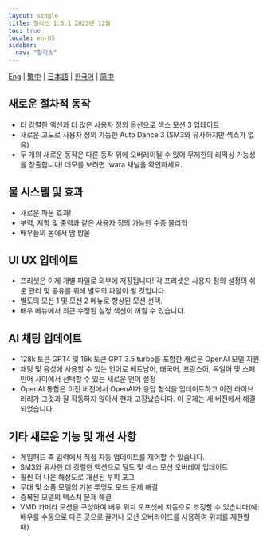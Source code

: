 ```yaml
---
layout: single
title: 릴리스 1.5.1 2023년 12월
toc: true
locale: en-US
sidebar:
  nav: "릴리스"
---
```

[Eng](/dancexr/releases/1.5.1) | [繁中](/tw/dancexr/releases/1.5.1) | [日本語](/jp/dancexr/releases/1.5.1) | [한국어](/kr/dancexr/releases/1.5.1) | [简中](/zh/dancexr/releases/1.5.1)


## 새로운 절차적 동작
* 더 강렬한 액션과 더 많은 사용자 정의 옵션으로 섹스 모션 3 업데이트
* 새로운 고도로 사용자 정의 가능한 Auto Dance 3 (SM3와 유사하지만 섹스가 없음)
* 두 개의 새로운 동작은 다른 동작 위에 오버레이될 수 있어 무제한의 리믹싱 가능성을 창출합니다! 데모를 보려면 Iwara 채널을 확인하세요.

## 물 시스템 및 효과
* 새로운 파문 효과!
* 부력, 저항 및 중력과 같은 사용자 정의 가능한 수중 물리학
* 배우들의 몸에서 땀 방울

## UI UX 업데이트
* 프리셋은 이제 개별 파일로 외부에 저장됩니다! 각 프리셋은 사용자 정의 설정의 쉬운 관리 및 공유를 위해 별도의 파일이 될 것입니다.
* 별도의 모션 1 및 모션 2 메뉴로 향상된 모션 선택.
* 배우 메뉴에서 최근 수정된 설정 섹션이 꺼질 수 있습니다.

## AI 채팅 업데이트
* 128k 토큰 GPT4 및 16k 토큰 GPT 3.5 turbo를 포함한 새로운 OpenAI 모델 지원
* 채팅 및 음성에 사용할 수 있는 언어로 베트남어, 태국어, 프랑스어, 독일어 및 스페인어 사이에서 선택할 수 있는 새로운 언어 설정
* OpenAI 통합은 이전 버전에서 OpenAI가 응답 형식을 업데이트하고 이전 라이브러리가 그것과 잘 작동하지 않아서 현재 고장났습니다. 이 문제는 새 버전에서 해결되었습니다.

## 기타 새로운 기능 및 개선 사항
* 게임패드 축 입력에서 직접 자동 업데이트를 제어할 수 있습니다.
* SM3와 유사한 더 강렬한 액션으로 딜도 및 섹스 모션 오버레이 업데이트
* 훨씬 더 나은 해상도로 개선된 부피 포그
* 무대 및 소품 모델의 기본 투명도 모드 문제 해결
* 중복된 모델의 텍스처 문제 해결
* VMD 카메라 모션을 구성하여 배우 위치 오프셋에 자동으로 조정할 수 있습니다(예: 배우를 수동으로 다른 곳으로 끌거나 모션 오버라이드를 사용하여 위치를 제한할 때)